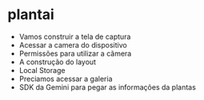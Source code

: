 # plantai

- Vamos construir a tela de captura
- Acessar a camera do dispositivo
- Permissões para utilizar a cãmera
- A construção do layout
- Local Storage
- Preciamos acessar a galeria
- SDK da Gemini para pegar as informações da plantas
